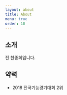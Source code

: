```yaml
---
layout: about
title: About
menu: true
order: 10
---
```


## 소개

전 천종희입니다.

## 약력

- 2018 전국기능경기대회 2위